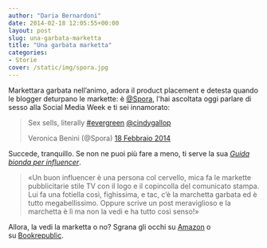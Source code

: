 ```yaml
---
author: "Daria Bernardoni"
date: 2014-02-18 12:05:55+00:00
layout: post
slug: una-garbata-marketta
title: "Una garbata marketta"
categories:
- Storie
cover: /static/img/spora.jpg
---
```


Markettara garbata nell’animo, adora il product placement e detesta quando le blogger deturpano le markette: è [@Spora](https://twitter.com/Spora), l'hai ascoltata oggi parlare di sesso alla Social Media Week e ti sei innamorato:

<blockquote>
    <p>Sex sells, literally <a href="https://twitter.com/search?q=%23evergreen&src=hash">#evergreen</a> <a href="https://twitter.com/cindygallop">@cindygallop</a></p>
    <footer>Veronica Benini (@Spora) <a href="https://twitter.com/Spora/statuses/435733230822916096">18 Febbraio 2014</a></footer>
</blockquote>



Succede, tranquillo. Se non ne puoi più fare a meno, ti serve la sua [_Guida bionda per influencer_](http://40k.it/blog/2013/04/11/guida-bionda-per-influencer/).


> «Un buon influencer è una persona col cervello, mica fa le markette pubblicitarie stile TV con il logo e il copincolla del comunicato stampa. Lui fa una fotiella così, fighissima, e tac, c’è la marchetta garbata ed è tutto megabellissimo. Oppure scrive un post meraviglioso e la marchetta è lì ma non la vedi e ha tutto così senso!»


Allora, la vedi la marketta o no? Sgrana gli occhi su [Amazon](http://www.amazon.it/dp/B00CBI0QUI) o su [Bookrepublic](http://www.bookrepublic.it/book/9788898001194-guida-bionda-per-influencer/).
